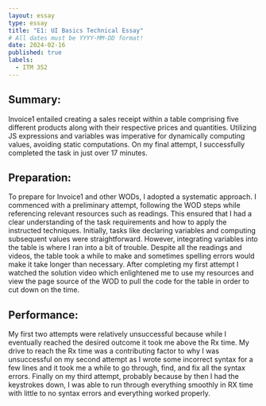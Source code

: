 ```yaml
---
layout: essay
type: essay
title: "E1: UI Basics Technical Essay"
# All dates must be YYYY-MM-DD format!
date: 2024-02-16
published: true
labels:
  - ITM 352
---
```


## Summary:
<p>Invoice1 entailed creating a sales receipt within a table comprising five different products along with their respective prices and quantities. Utilizing JS expressions and variables was imperative for dynamically computing values, avoiding static computations. On my final attempt, I successfully completed the task in just over 17 minutes.</p>

## Preparation:
<p>To prepare for Invoice1 and other WODs, I adopted a systematic approach. I commenced with a preliminary attempt, following the WOD steps while referencing relevant resources such as readings. This ensured that I had a clear understanding of the task requirements and how to apply the instructed techniques. Initially, tasks like declaring variables and computing subsequent values were straightforward. However, integrating variables into the table is where I ran into a bit of trouble. Despite all the readings and videos, the table took a while to make and sometimes spelling errors would make it take longer than necessary. After completing my first attempt I watched the solution video which enlightened me to use my resources and view the page source of the WOD to pull the code for the table in order to cut down on the time.</p>

## Performance:
<p>My first two attempts were relatively unsuccessful because while I eventually reached the desired outcome it took me above the Rx time. My drive to reach the Rx time was a contributing factor to why I was unsuccessful on my second attempt as I wrote some incorrect syntax for a few lines and it took me a while to go through, find, and fix all the syntax errors. Finally on my third attempt, probably because by then I had the keystrokes down, I was able to run through everything smoothly in RX time with little to no syntax errors and everything worked properly.</p>
